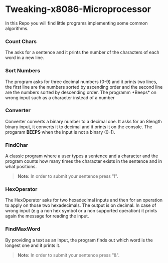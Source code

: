 # Tweaking-x8086-Microprocessor

In this Repo you will find little programs implementing some common algorithms.

### Count Chars
The asks for a sentence and it prints the number of the characters of each word in a new line.


### Sort Numbers
The program asks for three decimal numbers (0-9) and it prints two lines, the first line are the numbers sorted by ascending order and the second line are the numbers sorted by descending order. The programm \*Beeps\* on wrong input such as a character instead of a number

### Converter
Converter converts a binary number to a decimal one. It asks for an 8length binary input, it converts it to decimal and it prints it on the console. The progaram **BEEPS** when the input is not a binary (0-1).

### FindChar
A classic program where a user types a sentence and a character and the program counts how many times the character exists in the sentence and in what positions. 
> **Note:** In order to submit your sentence press "!".

### HexOperator
The HexOperator asks for two hexadecimal inputs and then for an operation to apply on those two hexadecimals. The output is on decimal.
In case of wrong input (e.g a non hex symbol or a non supported operation) it prints again the message for reading the input.

### FindMaxWord
By providing a text as an input, the program finds out which word is the longest one and it prints it.
> **Note:** In order to submit your sentence press "&".
